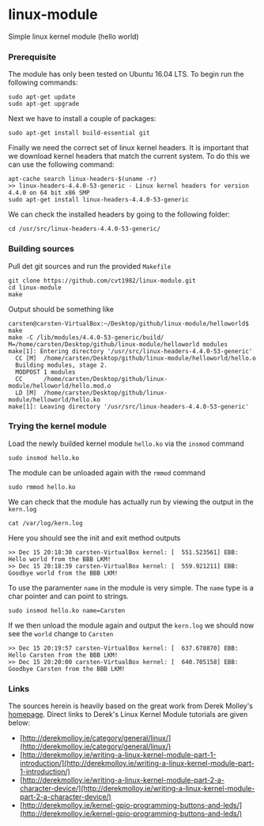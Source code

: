 # linux-module
Simple linux kernel module (hello world)

### Prerequisite
The module has only been tested on Ubuntu 16.04 LTS.
To begin run the following commands:

    sudo apt-get update
    sudo apt-get upgrade

Next we have to install a couple of packages:

    sudo apt-get install build-essential git

Finally we need the correct set of linux kernel headers. It is important that we download kernel headers that match the current system.
To do this we can use the following command:

    apt-cache search linux-headers-$(uname -r)
    >> linux-headers-4.4.0-53-generic - Linux kernel headers for version 4.4.0 on 64 bit x86 SMP
    sudo apt-get install linux-headers-4.4.0-53-generic

We can check the installed headers by going to the following folder:

    cd /usr/src/linux-headers-4.4.0-53-generic/

### Building sources
Pull det git sources and run the provided `Makefile`

    git clone https://github.com/cvt1982/linux-module.git
    cd linux-module
    make

Output should be something like

    carsten@carsten-VirtualBox:~/Desktop/github/linux-module/helloworld$ make
    make -C /lib/modules/4.4.0-53-generic/build/ M=/home/carsten/Desktop/github/linux-module/helloworld modules
    make[1]: Entering directory '/usr/src/linux-headers-4.4.0-53-generic'
      CC [M]  /home/carsten/Desktop/github/linux-module/helloworld/hello.o
      Building modules, stage 2.
      MODPOST 1 modules
      CC      /home/carsten/Desktop/github/linux-module/helloworld/hello.mod.o
      LD [M]  /home/carsten/Desktop/github/linux-module/helloworld/hello.ko
    make[1]: Leaving directory '/usr/src/linux-headers-4.4.0-53-generic'


### Trying the kernel module
Load the newly builded kernel module `hello.ko` via the `insmod` command

    sudo insmod hello.ko

The module can be unloaded again with the `rmmod` command

    sudo rmmod hello.ko

We can check that the module has actually run by viewing the output in the `kern.log`

    cat /var/log/kern.log

Here you should see the init and exit method outputs

    >> Dec 15 20:18:30 carsten-VirtualBox kernel: [  551.523561] EBB: Hello world from the BBB LKM!
    >> Dec 15 20:18:39 carsten-VirtualBox kernel: [  559.921211] EBB: Goodbye world from the BBB LKM!


To use the paramenter `name` in the module is very simple. The `name` type is a char pointer and can point to strings.

    sudo insmod hello.ko name=Carsten

If we then unload the module again and output the `kern.log` we should now see the `world` change to `Carsten`

    >> Dec 15 20:19:57 carsten-VirtualBox kernel: [  637.678870] EBB: Hello Carsten from the BBB LKM!
    >> Dec 15 20:20:00 carsten-VirtualBox kernel: [  640.705158] EBB: Goodbye Carsten from the BBB LKM!

### Links
The sources herein is heavily based on the great work from Derek Molley's [homepage](http://derekmolloy.ie/).
Direct links to Derek's Linux Kernel Module tutorials are given below:

 * [http://derekmolloy.ie/category/general/linux/](http://derekmolloy.ie/category/general/linux/)
 * [http://derekmolloy.ie/writing-a-linux-kernel-module-part-1-introduction/](http://derekmolloy.ie/writing-a-linux-kernel-module-part-1-introduction/)
 * [http://derekmolloy.ie/writing-a-linux-kernel-module-part-2-a-character-device/](http://derekmolloy.ie/writing-a-linux-kernel-module-part-2-a-character-device/)
 * [http://derekmolloy.ie/kernel-gpio-programming-buttons-and-leds/](http://derekmolloy.ie/kernel-gpio-programming-buttons-and-leds/)